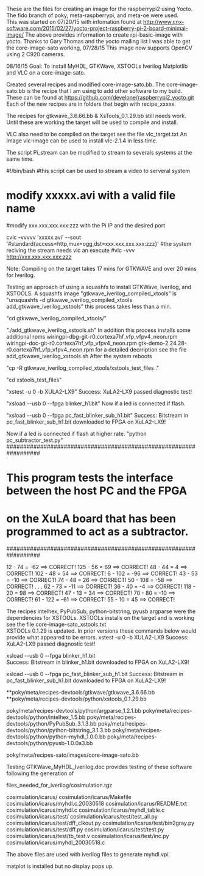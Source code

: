 These are the files for creating an image for the raspberrypi2
using Yocto.  The fido branch of poky, meta-raspberrypi, and meta-oe
were used.  
This was started on 07/20/15 with infomation found at 
http://www.cnx-software.com/2015/02/27/yocto-project-raspberry-pi-2-board-minimal-image/
The above provides information to create rpi-basic-image with yocto.
Thanks to Gary Thomas and the yocto mailing list I was able to get the
core-image-sato working,
07/28/15
This image now supports OpenCV using 2 C920 cameras.
 
08/16/15
Goal: To install MyHDL, GTKWave, XSTOOLs Iverilog Matplotlib and VLC on a core-image-sato.

Created several recipes and modified core-image-sato.bb.
The core-image-sato.bb is the recipe that I am using to add other 
software to my build.
These can be found at https://github.com/develone/raspberrypi2_yocto.git
Each of the new recipes are in folders that begin with recipe_xxxxx.

The recipes for gtkwave_3.6.66.bb & XsTools_0.1.29.bb still needs work. Until these are
working the target will be used to compile and install.

VLC also need to be compiled on the target see the file vlc_target.txt
An Image vlc-image can be used to install vlc-2.1.4 in less time.

The script Pi_stream can be modified to stream to severals systems at the same time.

#!/bin/bash
#this script can be used to stream a video to serveral system
# modify xxxxx.avi with a valid file name 
#modify xxx.xxx.xxx.xxx:zzz with the Pi IP and the desired port

cvlc -vvvvv 'xxxxx.avi' --sout '#standard{access=http,mux=ogg,dst=xxx.xxx.xxx.xxx:zzz}' 
#the system reciving the stream needs vlc an execute 
#vlc -vvv http://xxx.xxx.xxx.xxx:zzz

Note: Compiling on the target takes 17 mins for GTKWAVE and over 20 mins for Iverilog.

Testing an approach of using a squashfs to install GTKWave, Iverilog, and XSTOOLS.
A squashfs image "gtkwave_iverilog_compiled_xtools" is 
"unsquashfs -d gtkwave_iverilog_compiled_xtools add_gtkwave_iverilog_xstools"
this process takes less than a min.

"cd gtkwave_iverilog_compiled_xtools/" 

"./add_gtkwave_iverilog_xstools.sh"
In addition this process installs some additional rpms
wiringpi-dbg-git-r0.cortexa7hf_vfp_vfpv4_neon.rpm
wiringpi-doc-git-r0.cortexa7hf_vfp_vfpv4_neon.rpm
gtk-demo-2.24.28-r0.cortexa7hf_vfp_vfpv4_neon.rpm
for a detailed decrription see the file add_gtkwave_iverilog_xstools.sh
After the system reboots

"cp -R gtkwave_iverilog_compiled_xtools/xstools_test_files ."

"cd xstools_test_files"

"xstest -u 0 -b XULA2-LX9"
Success: XuLA2-LX9 passed diagnostic test!

"xsload --usb 0 --fpga blinker_h1.bit"
Now if a led is connected if flash.

"xsload --usb 0 --fpga pc_fast_blinker_sub_h1.bit"
Success: Bitstream in pc_fast_blinker_sub_h1.bit downloaded to FPGA on XuLA2-LX9!

Now if a led is connected if flash at higher rate.
"python pc_subtractor_test.py"
##################################################################
# This program tests the interface between the host PC and the FPGA 
# on the XuLA board that has been programmed to act as a subtractor.
##################################################################

 12 -  74 =  -62 ==> CORRECT!
125 -  56 =   69 ==> CORRECT!
 48 -  44 =    4 ==> CORRECT!
102 -  48 =   54 ==> CORRECT!
  6 - 102 =  -96 ==> CORRECT!
 43 -  53 =  -10 ==> CORRECT!
 74 -  48 =   26 ==> CORRECT!
 50 - 108 =  -58 ==> CORRECT!
	.
	.
	.
 62 -  73 =  -11 ==> CORRECT!
 36 -  40 =   -4 ==> CORRECT!
118 -  20 =   98 ==> CORRECT!
 47 -  13 =   34 ==> CORRECT!
 70 -  80 =  -10 ==> CORRECT!
 61 - 122 =  -61 ==> CORRECT!
 55 -  10 =   45 ==> CORRECT!


The recipes intelhex, PyPubSub, python-bitstring, pyusb argparse were the dependencies
for XSTOOLs.  XSTOOLs installs on the target and is working
see the file core-image-sato_xstools.txt  
XSTOOLs 0.1.29 is updated.  In prior versions these commands below
 would provide what appeared to be errors.
xstest -u 0 -b XULA2-LX9
Success: XuLA2-LX9 passed diagnostic test!

xsload --usb 0 --fpga blinker_h1.bit             
Success: Bitstream in blinker_h1.bit downloaded to FPGA on XuLA2-LX9!

xsload --usb 0 --fpga pc_fast_blinker_sub_h1.bit 
Success: Bitstream in pc_fast_blinker_sub_h1.bit downloaded to FPGA on XuLA2-LX9!

**poky/meta/recipes-devtools/gtkwave/gtkwave_3.6.66.bb
**poky/meta/recipes-devtools/python/xstools_0.1.29.bb

poky/meta/recipes-devtools/python/argparse_1.2.1.bb
poky/meta/recipes-devtools/python/intelhex_1.5.bb
poky/meta/recipes-devtools/python/PyPubSub_3.1.3.bb
poky/meta/recipes-devtools/python/python-bitstring_3.1.3.bb
poky/meta/recipes-devtools/python/python-myhdl_1.0.0.bb
poky/meta/recipes-devtools/python/pyusb-1.0.0a3.bb

poky/meta/recipes-sato/images/core-image-sato.bb

Testing GTKWave_MyHDL_Iverilog.doc provides testing of these software
following the generation of 

files_needed_for_iverilog/cosimulation.tgz

cosimulation/icarus/
cosimulation/icarus/Makefile
cosimulation/icarus/myhdl.c.20030518
cosimulation/icarus/README.txt
cosimulation/icarus/myhdl.c
cosimulation/icarus/myhdl_table.c
cosimulation/icarus/test/
cosimulation/icarus/test/test_all.py
cosimulation/icarus/test/dff_clkout.py
cosimulation/icarus/test/bin2gray.py
cosimulation/icarus/test/dff.py
cosimulation/icarus/test/test.py
cosimulation/icarus/test/tb_test.v
cosimulation/icarus/test/inc.py
cosimulation/icarus/myhdl_20030518.c

The above files are used with iverilog files to generate
 myhdl.vpi. 

matplot is installed but no display pops up.
 


 
